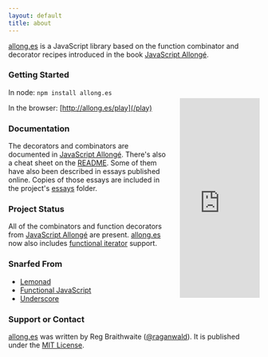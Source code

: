 ```yaml
---
layout: default
title: about
---
```


<a href="https://github.com/raganwald/allong.es">allong.es</a> is a JavaScript library based on the function combinator and decorator recipes introduced in the book <a href="http://leanpub.com/javascript-allonge">JavaScript Allongé</a>.

### Getting Started

<iframe style="float:right;margin-left:20px;margin-bottom:20px;margin-top:20px" width="160" height="400" src="https://leanpub.com/javascript-allonge/embed" frameborder="0" allowtransparency="true"></iframe>

In node: `npm install allong.es`

In the browser: [http://allong.es/play](/play)

### Documentation

The decorators and combinators are documented in <a href="http://leanpub.com/javascript-allonge">JavaScript Allongé</a>. There's also a cheat sheet on the <a href="https://github.com/raganwald/allong.es/blob/master/README.md">README</a>. Some of them have also been described in essays published online. Copies of those essays are included in the project's <a href="https://github.com/raganwald/allong.es/tree/master/essays">essays</a> folder.

### Project Status

All of the combinators and function decorators from <a href="http://leanpub.com/javascript-allonge">JavaScript Allongé</a> are present. <a href="https://github.com/raganwald/allong.es">allong.es</a> now also includes <a href="https://github.com/raganwald/allong.es#functional-iterators">functional iterator</a> support.

### Snarfed From

* <a href="http://github.com/fogus/lemonad">Lemonad</a>
* <a href="http://osteele.com/sources/javascript/functional/">Functional JavaScript</a>
* <a href="http://underscorejs.org/">Underscore</a>

### Support or Contact

<a href="https://github.com/raganwald/allong.es">allong.es</a> was written by Reg Braithwaite (<a href="https://github.com/raganwald" class="user-mention">@raganwald</a>). It is published under the <a href="http://opensource.org/licenses/MIT">MIT License</a>.